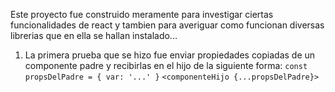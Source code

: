 Este proyecto fue construido meramente para investigar ciertas funcionalidades de react y tambien para averiguar como funcionan diversas librerias que en ella se hallan instalado...

1) La primera prueba que se hizo fue enviar propiedades copiadas de un componente padre y recibirlas en el hijo de la siguiente forma: 
`const propsDelPadre = { var: '...' }`
`<componenteHijo {...propsDelPadre}>`